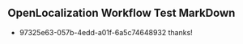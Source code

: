 ## OpenLocalization Workflow Test MarkDown
* 97325e63-057b-4edd-a01f-6a5c74648932 
thanks!<!--HONumber=Mar16_HO4-->
